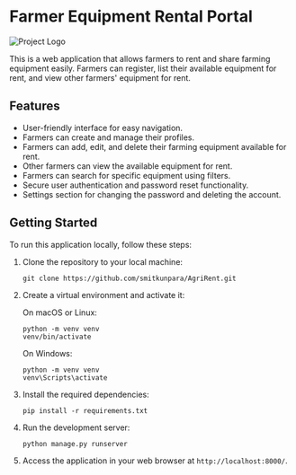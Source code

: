 # Farmer Equipment Rental Portal

![Project Logo](https://imagetolink.com/ib/u7YRfckarR.png)

This is a web application that allows farmers to rent and share farming equipment easily. Farmers can register, list their available equipment for rent, and view other farmers' equipment for rent.

## Features

- User-friendly interface for easy navigation.
- Farmers can create and manage their profiles.
- Farmers can add, edit, and delete their farming equipment available for rent.
- Other farmers can view the available equipment for rent.
- Farmers can search for specific equipment using filters.
- Secure user authentication and password reset functionality.
- Settings section for changing the password and deleting the account.

## Getting Started

To run this application locally, follow these steps:

1. Clone the repository to your local machine:

       git clone https://github.com/smitkunpara/AgriRent.git

2. Create a virtual environment and activate it:

      On macOS or Linux:

       python -m venv venv
       venv/bin/activate

      On Windows:

       python -m venv venv
       venv\Scripts\activate

3. Install the required dependencies:

       pip install -r requirements.txt

4. Run the development server:

       python manage.py runserver

5. Access the application in your web browser at `http://localhost:8000/`.
